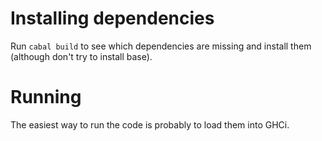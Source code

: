 
# Installing dependencies
Run `cabal build` to see which dependencies are missing and install them
(although don't try to install base).

# Running
The easiest way to run the code is probably to load them into GHCi.

